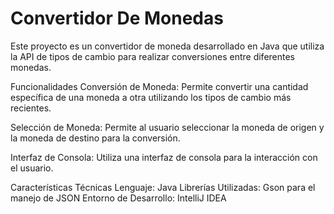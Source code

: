 # Convertidor De Monedas
Este proyecto es un convertidor de moneda desarrollado en Java que utiliza la API de tipos de cambio para realizar conversiones entre diferentes monedas.

Funcionalidades
Conversión de Moneda: Permite convertir una cantidad específica de una moneda a otra utilizando los tipos de cambio más recientes.

Selección de Moneda: Permite al usuario seleccionar la moneda de origen y la moneda de destino para la conversión.

Interfaz de Consola: Utiliza una interfaz de consola para la interacción con el usuario.

Características Técnicas
Lenguaje: Java
Librerías Utilizadas: Gson para el manejo de JSON
Entorno de Desarrollo: IntelliJ IDEA
